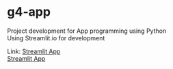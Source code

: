 # g4-app
Project development for App programming using Python <br>
Using Streamlit.io for development

Link: [Streamlit App](https://share.streamlit.io/antonioolivv/g4-app/main/final.py) <br>
<a href="https://share.streamlit.io/antonioolivv/g4-app/main/final.py" target="_blank">Streamlit App</a>
